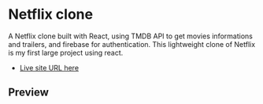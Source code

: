 # Netflix clone

A Netflix clone built with React, using TMDB API to get movies informations and trailers, and firebase for authentication.
This lightweight clone of Netflix is my first large project using react. 

- [Live site URL here](https://tristanberger6.github.io/netflix-clone/) 

## Preview
